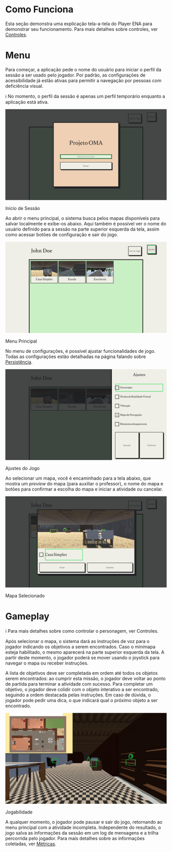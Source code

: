 # Como Funciona

Esta seção demonstra uma explicação tela-a-tela do Player ENA para demonstrar seu funcionamento. Para mais detalhes sobre controles, ver [Controles](../Controles.md).

# Menu

Para começar, a aplicação pede o nome do usuário para iniciar o perfil da sessão a ser usado pelo jogador. Por padrão, as configurações de acessibilidade já estão ativas para permitir a navegação por pessoas com deficiência visual.

<aside>
ℹ️ No momento, o perfil da sessão é apenas um perfil temporário enquanto a aplicação está ativa.

</aside>

![Início de Sessão](image-signup.jpg)

Início de Sessão

Ao abrir o menu principal, o sistema busca pelos mapas disponíveis para salvar localmente e exibe-os abaixo. Aqui também é possível ver o nome do usuário definido para a sessão na parte superior esquerda da tela, assim como acessar botões de configuração e sair do jogo.

![Menu Principal](image-main-menu.jpg)

Menu Principal

No menu de configurações, é possível ajustar funcionalidades de jogo. Todas as configurações estão detalhadas na página falando sobre [Persistência](../Persist%C3%AAncia.md).

![Ajustes do Jogo](image-settings.jpg)

Ajustes do Jogo

Ao selecionar um mapa, você é encaminhado para a tela abaixo, que mostra um *preview* do mapa (para auxiliar o professor), o nome do mapa e botões para confirmar a escolha do mapa e iniciar a atividade ou cancelar.

![Mapa Selecionado](image-map-selected.jpg)

Mapa Selecionado

# Gameplay

<aside>
ℹ️ Para mais detalhes sobre como controlar o personagem, ver Controles.

</aside>

Após selecionar o mapa, o sistema dará as instruções de voz para o jogador indicando os objetivos a serem encontrados. Caso o minimapa esteja habilitado, o mesmo aparecerá na parte superior esquerda da tela. A partir deste momento, o jogador poderá se mover usando o joystick para navegar o mapa ou receber instruções.

A lista de objetivos deve ser completada em ordem até todos os objetos serem encontrados: ao cumprir esta missão, o jogador deve voltar ao ponto de partida para terminar a atividade com sucesso. Para completar um objetivo, o jogador deve colidir com o objeto interativo a ser encontrado, seguindo a ordem destacada pelas instruções. Em caso de dúvida, o jogador pode pedir uma dica, o que indicará qual o próximo objeto a ser encontrado.

![Jogabilidade](image-gameplay.jpg)

Jogabilidade

A qualquer momento, o jogador pode pausar e sair do jogo, retornando ao menu principal com a atividade incompleta. Independente do resultado, o jogo salva as informações da sessão em um log de mensagens e a trilha percorrida pelo jogador. Para mais detalhes sobre as informações coletadas, ver [Métricas](../M%C3%A9tricas/M%C3%A9tricas.md).